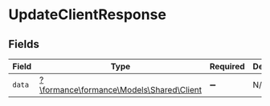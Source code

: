 # UpdateClientResponse


## Fields

| Field                                                                     | Type                                                                      | Required                                                                  | Description                                                               |
| ------------------------------------------------------------------------- | ------------------------------------------------------------------------- | ------------------------------------------------------------------------- | ------------------------------------------------------------------------- |
| `data`                                                                    | [?\formance\formance\Models\Shared\Client](../../models/shared/Client.md) | :heavy_minus_sign:                                                        | N/A                                                                       |